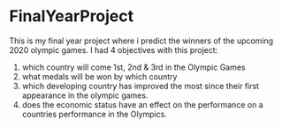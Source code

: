 # FinalYearProject
This is my final year project where i predict the winners of the upcoming 2020 olympic games.
I had 4 objectives with this project:
1. which country will come 1st, 2nd & 3rd in the Olympic Games
2. what medals will be won by which country
3. which developing country has improved the most since their first appearance in the olympic games.
4. does the economic status have an effect on the performance on a countries performance in the Olympics.
